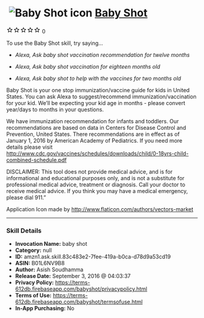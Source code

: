 # &nbsp;<img src="skill_icon" alt="Baby Shot icon" width="36"> [Baby Shot](http://alexa.amazon.com/#skills/amzn1.ask.skill.83c483e2-7fee-419a-b0ca-d78d9a53cd19)
![0 stars](../../images/ic_star_border_black_18dp_1x.png)![0 stars](../../images/ic_star_border_black_18dp_1x.png)![0 stars](../../images/ic_star_border_black_18dp_1x.png)![0 stars](../../images/ic_star_border_black_18dp_1x.png)![0 stars](../../images/ic_star_border_black_18dp_1x.png) 0

To use the Baby Shot skill, try saying...

* *Alexa, Ask baby shot vaccination recommendation for twelve months*

* *Alexa, Ask baby shot vaccination for eighteen months old*

* *Alexa, Ask baby shot to help with the vaccines for two months old*

Baby Shot is your one stop immunization/vaccine guide for kids in United States. You can ask Alexa to suggest/recommend immunization/vaccination for your kid. We’ll be expecting your kid age in months - please convert year/days to months in your questions. 

We have immunization recommendation for infants and toddlers. Our recommendations are based on data in Centers for Disease Control and Prevention, United States. There recommendations are in effect as of January 1, 2016 by American Academy of Pediatrics. If you need more details please visit http://www.cdc.gov/vaccines/schedules/downloads/child/0-18yrs-child-combined-schedule.pdf

DISCLAIMER:
This tool does not provide medical advice, and is for informational and educational purposes only, and is not a substitute for professional medical advice, treatment or diagnosis. Call your doctor to receive medical advice. If you think you may have a medical emergency, please dial 911.”

Application Icon made by http://www.flaticon.com/authors/vectors-market

***

### Skill Details

* **Invocation Name:** baby shot
* **Category:** null
* **ID:** amzn1.ask.skill.83c483e2-7fee-419a-b0ca-d78d9a53cd19
* **ASIN:** B01L6NV9B8
* **Author:** Asish Soudhamma
* **Release Date:** September 3, 2016 @ 04:03:37
* **Privacy Policy:** https://terms-612db.firebaseapp.com/babyshot/privacypolicy.html
* **Terms of Use:** https://terms-612db.firebaseapp.com/babyshot/termsofuse.html
* **In-App Purchasing:** No
